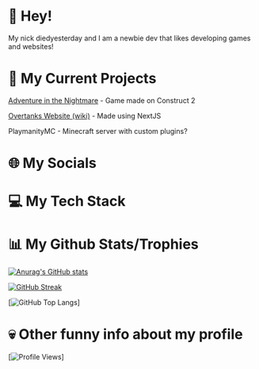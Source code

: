 # 👋 Hey!
My nick diedyesterday and I am a newbie dev that likes developing games and websites!
# 🤔 My Current Projects
[Adventure in the Nightmare](https://github.com/AITNTeam) - Game made on Construct 2

[Overtanks Website (wiki)](https://Overtanks.com/wiki) - Made using NextJS

PlaymanityMC - Minecraft server with custom plugins?
# 🌐 My Socials
# 💻 My Tech Stack
# 📊 My Github Stats/Trophies
[![Anurag's GitHub stats](https://github-readme-stats.vercel.app/api?username=anuraghazra)](https://github.com/anuraghazra/github-readme-stats)

[![GitHub Streak](https://github-readme-streak-stats.herokuapp.com?user=diedyesterdaywashere&theme=onedark&hide_border=true&border_radius=3)](https://git.io/streak-stats)

[![GitHub Top Langs](https://github-readme-stats.vercel.app/api/top-langs/?username=diedyesterdaywashere&theme=onedark&hide_border=true&include_all_commits=true&count_private=false)]
# 💀 Other funny info about my profile
[![Profile Views](https://visitcount.itsvg.in/api?id=diedyesterdaywashere&label=Profile%20Views&icon=2&pretty=false)]

